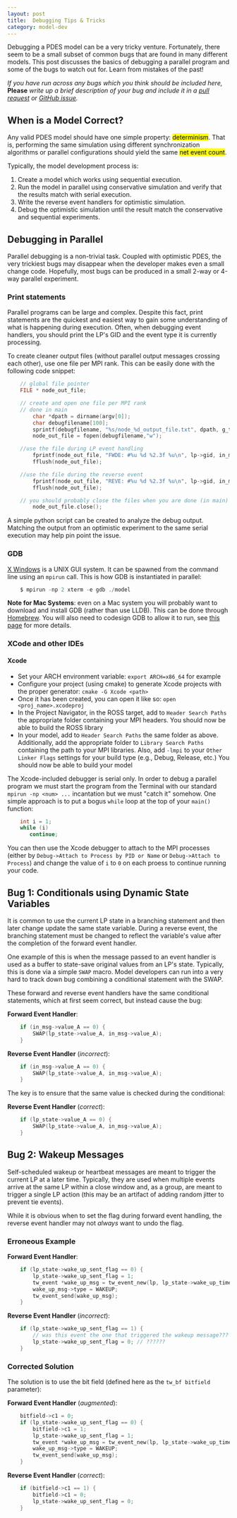 ```yaml
---
layout: post
title:  Debugging Tips & Tricks
category: model-dev
---
```


Debugging a PDES model can be a very tricky venture.
Fortunately, there seem to be a small subset of common bugs that are found in many different models.
This post discusses the basics of debugging a parallel program and some of the bugs to watch out for.
Learn from mistakes of the past!

*If you have run across any bugs which you think should be included here,* **Please** *write up a brief description of your bug and include it in a [pull request](https://github.com/carothersc/ROSS/pulls) or [GitHub issue](https://github.com/carothersc/ROSS/issues).*

## When is a Model Correct?

Any valid PDES model should have one simple property: <mark>determinism</mark>.
That is, performing the same simulation using different synchronization algorithms or parallel configurations should yield the same <mark>net event count</mark>.

Typically, the model development process is:

1. Create a model which works using sequential execution.
2. Run the model in parallel using conservative simulation and verify that the results match with serial execution.
3. Write the reverse event handlers for optimistic simulation.
4. Debug the optimistic simulation until the result match the conservative and sequential experiments.

## Debugging in Parallel

Parallel debugging is a non-trivial task.
Coupled with optimistic PDES, the very trickiest bugs may disappear when the developer makes even a small change code.
Hopefully, most bugs can be produced in a small 2-way or 4-way parallel experiment.

### Print statements

Parallel programs can be large and complex.
Despite this fact, print statements are the quickest and easiest way to gain some understanding of what is happening during execution.
Often, when debugging event handlers, you should print the LP's GID and the event type it is currently processing.

To create cleaner output files (without parallel output messages crossing each other), use one file per MPI rank.
This can be easily done with the following code snippet:

```C
    // global file pointer
    FILE * node_out_file;

    // create and open one file per MPI rank
    // done in main
        char *dpath = dirname(argv[0]);
        char debugfilename[100];
        sprintf(debugfilename, "%s/node_%d_output_file.txt", dpath, g_tw_mynode);
        node_out_file = fopen(debugfilename,"w");

    //use the file during LP event handling
        fprintf(node_out_file, "FWDE: #%u %d %2.3f %u\n", lp->gid, in_msg->type, tw_now(lp), in_msg->id);
        fflush(node_out_file);

    //use the file during the reverse event
        fprintf(node_out_file, "REVE: #%u %d %2.3f %u\n", lp->gid, in_msg->type, tw_now(lp), in_msg->id);
        fflush(node_out_file);

    // you should probably close the files when you are done (in main)
        node_out_file.close();
```

A simple python script can be created to analyze the debug output.
Matching the output from an optimistic experiment to the same serial execution may help pin point the issue.

### GDB

[X Windows](https://en.wikipedia.org/wiki/X_Window_System) is a UNIX GUI system.
It can be spawned from the command line using an `mpirun` call.
This is how GDB is instantiated in parallel:

```C
    $ mpirun -np 2 xterm -e gdb ./model
```

**Note for Mac Systems**: even on a Mac system you will probably want to download and install GDB (rather than use LLDB).
This can be done through [Homebrew](http://brew.sh).
You will also need to codesign GDB to allow it to run, see [this page](https://sourceware.org/gdb/wiki/BuildingOnDarwin) for more details.

### XCode and other IDEs

#### Xcode

* Set your ARCH environment variable: `export ARCH=x86_64` for example
* Configure your project (using cmake) to generate Xcode projects with the proper generator:
`cmake -G Xcode <path>`
* Once it has been created, you can open it like so: `open <proj_name>.xcodeproj`
* In the Project Navigator, in the ROSS target, add to `Header Search Paths` the appropriate folder containing your MPI headers.  You should now be able to build the ROSS library
* In your model, add to `Header Search Paths` the same folder as above. Additionally, add the appropriate folder to `Library Search Paths` containing the path to your MPI libraries. Also, add `-lmpi` to your `Other Linker Flags` settings for your build type (e.g., Debug, Release, etc.)  You should now be able to build your model

The Xcode-included debugger is serial only.
In order to debug a parallel program we must start the program from the Terminal with our standard `mpirun -np <num> ...` incantation but we must "catch it" somehow.
One simple approach is to put a bogus `while` loop at the top of your `main()` function:

```C
    int i = 1;
    while (i)
       continue;
```

You can then use the Xcode debugger to attach to the MPI processes (either by `Debug->Attach to Process by PID or Name` or `Debug->Attach to Process`) and change the value of `i` to `0` on each proess to continue running your code.

## Bug 1: Conditionals using Dynamic State Variables

It is common to use the current LP state in a branching statement and then later change update the same state variable.
During a reverse event, the branching statement must be changed to reflect the variable's value after the completion of the forward event handler.

One example of this is when the message passed to an event handler is used as a buffer to state-save original values from an LP's state.
Typically, this is done via a simple `SWAP` macro.
Model developers can run into a very hard to track down bug combining a conditional statement with the SWAP.

These forward and reverse event handlers have the same conditional statements, which at first seem correct, but instead cause the bug:

**Forward Event Handler**:

```C
    if (in_msg->value_A == 0) {
        SWAP(lp_state->value_A, in_msg->value_A);
    }
```

**Reverse Event Handler** (*incorrect*):

```C
    if (in_msg->value_A == 0) {
        SWAP(lp_state->value_A, in_msg->value_A);
    }
```

The key is to ensure that the same value is checked during the conditional:

**Reverse Event Handler** (*correct*):

```C
    if (lp_state->value_A == 0) {
        SWAP(lp_state->value_A, in_msg->value_A);
    }
```

## Bug 2: Wakeup Messages

Self-scheduled wakeup or heartbeat messages are meant to trigger the current LP at a later time.
Typically, they are used when multiple events arrive at the same LP within a close window and, as a group, are meant to trigger a single LP action (this may be an artifact of adding random jitter to prevent tie events).

While it is obvious when to set the flag during forward event handling, the reverse event handler may not *always* want to undo the flag.

### Erroneous Example

**Forward Event Handler**:

```C
    if (lp_state->wake_up_sent_flag == 0) {
        lp_state->wake_up_sent_flag = 1;
        tw_event *wake_up_msg = tw_event_new(lp, lp_state->wake_up_time, lp->gid);
        wake_up_msg->type = WAKEUP;
        tw_event_send(wake_up_msg);
    }
```

**Reverse Event Handler** (*incorrect*):

```C
    if (lp_state->wake_up_sent_flag == 1) {
        // was this event the one that triggered the wakeup message???
        lp_state->wake_up_sent_flag = 0; // ??????
    }
```

### Corrected Solution

The solution is to use the bit field (defined here as the `tw_bf bitfield` parameter):

**Forward Event Handler** (*augmented*):

```C
    bitfield->c1 = 0;
    if (lp_state->wake_up_sent_flag == 0) {
        bitfield->c1 = 1;
        lp_state->wake_up_sent_flag = 1;
        tw_event *wake_up_msg = tw_event_new(lp, lp_state->wake_up_time, lp->gid);
        wake_up_msg->type = WAKEUP;
        tw_event_send(wake_up_msg);
    }
```

**Reverse Event Handler** (*correct*):

```C
    if (bitfield->c1 == 1) {
        bitfield->c1 = 0;
        lp_state->wake_up_sent_flag = 0;
    }
```
